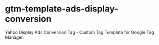 # gtm-template-ads-display-conversion
Yahoo Display Ads Conversion Tag - Custom Tag Template for Google Tag Manager.
